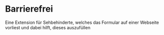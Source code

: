 # Barrierefrei
Eine Extension für Sehbehinderte, welches das Formular auf einer Webseite vorliest und dabei hilft, dieses auszufüllen
